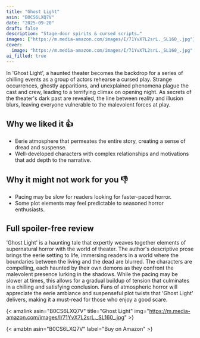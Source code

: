 ```yaml
---
title: "Ghost Light"
asin: "B0CS6LXQ7V"
date: "2025-09-20"
draft: false
description: "Stage-door spirits & cursed scripts…"
images: ["https://m.media-amazon.com/images/I/71YvX7L2srL._SL160_.jpg"]
cover:
  image: "https://m.media-amazon.com/images/I/71YvX7L2srL._SL160_.jpg"
ai_filled: true
---
```


In 'Ghost Light', a haunted theater becomes the backdrop for a series of
chilling events as a group of actors rehearse a cursed play. Strange
occurrences, ghostly apparitions, and unexplained phenomena plague the cast and
crew, leading to a terrifying climax on opening night. As secrets of the
theater's dark past are revealed, the line between reality and illusion blurs,
leaving everyone vulnerable to the malevolent forces at play.

## Why we liked it 👍
- Eerie atmosphere that permeates the entire story, creating a sense of dread and suspense.
- Well-developed characters with complex relationships and motivations that add depth to the narrative.

## Why it might not work for you 👎
- Pacing may be slow for readers looking for faster-paced horror.
- Some plot elements may feel predictable to seasoned horror enthusiasts.

## Full spoiler-free review
 'Ghost Light' is a haunting tale that expertly weaves together elements of
supernatural horror with the world of theater. The author's descriptive prose
brings the eerie setting to life, immersing readers in a world where the
boundaries between the living and the dead are blurred. The characters are
compelling, each haunted by their own demons as they confront the malevolent
presence lurking in the shadows. While the pacing may be slower at times, this
allows for a gradual buildup of tension that culminates in a chilling and
satisfying conclusion. Fans of atmospheric horror will appreciate the eerie
ambiance and suspenseful plot twists that 'Ghost Light' delivers, making it a
must-read for those who enjoy a good scare.

{< amzlink asin="B0CS6LXQ7V" title="Ghost Light" img="https://m.media-amazon.com/images/I/71YvX7L2srL._SL160_.jpg" >}

{< amzbtn asin="B0CS6LXQ7V" label="Buy on Amazon" >}

